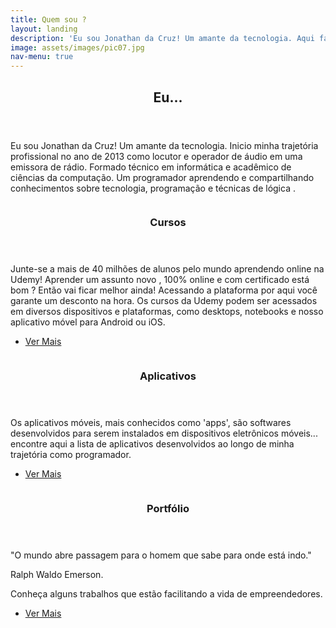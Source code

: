 ```yaml
---
title: Quem sou ?
layout: landing
description: 'Eu sou Jonathan da Cruz! Um amante da tecnologia. Aqui falamos sobre tecnologia, programação e o que mais for necessário!'
image: assets/images/pic07.jpg
nav-menu: true
---
```


<!-- Main -->
<div id="main">

<!-- One -->
<section id="one">
	<div class="inner">
		<header class="major">
			<h2>Eu...</h2>
		</header>
		<p>Eu sou Jonathan da Cruz! Um amante da tecnologia. Inicio minha trajetória profissional no ano de 2013 como locutor e operador de áudio em uma emissora de rádio. Formado técnico em informática e acadêmico de ciências da computação. Um programador aprendendo e compartilhando conhecimentos sobre tecnologia, programação e técnicas de lógica .</p>
	</div>
</section>

<!-- Two -->
<section id="two" class="spotlights">
	<section>
		<a href="generic.html" class="image">
			<img src="{% link assets/images/pic08.jpg %}" alt="" data-position="center center" />
		</a>
		<div class="content">
			<div class="inner">
				<header class="major">
					<h3>Cursos </h3>
				</header>
				<p>Junte-se a mais de 40 milhões de alunos pelo mundo aprendendo online na Udemy! Aprender um assunto novo , 100% online e com certificado está bom ? Então vai ficar melhor ainda! Acessando a plataforma por aqui você garante um desconto na hora. Os cursos da Udemy podem ser acessados em diversos dispositivos e plataformas, como desktops, notebooks e nosso aplicativo móvel para Android ou iOS.</p>
				<ul class="actions">
					<li><a href="https://www.udemy.com/user/jonathan-da-cruz/" class="button">Ver Mais</a></li>
				</ul>
			</div>
		</div>
	</section>
	<section>
		<a href="generic.html" class="image">
			<img src="{% link assets/images/pic09.jpg %}" alt="" data-position="top center" />
		</a>
		<div class="content">
			<div class="inner">
				<header class="major">
					<h3>Aplicativos</h3>
				</header>
				<p> Os aplicativos móveis, mais conhecidos como 'apps', são softwares  desenvolvidos para serem instalados em dispositivos eletrônicos móveis... encontre aqui a lista de aplicativos desenvolvidos ao longo de minha trajetória como programador.</p>
				<ul class="actions">
					<li><a href="generic.html" class="button">Ver Mais</a></li>
				</ul>
			</div>
		</div>
	</section>
	<section>
		<a href="generic.html" class="image">
			<img src="{% link assets/images/pic10.jpg %}" alt="" data-position="25% 25%" />
		</a>
		<div class="content">
			<div class="inner">
				<header class="major">
					<h3>Portfólio</h3>
				</header>
				<p> "O mundo abre passagem para o homem que sabe para onde está indo."
				   <p> Ralph Waldo Emerson.</p>	
			        </p>
			       <p> Conheça alguns trabalhos que estão facilitando a vida de empreendedores. </p>
				<ul class="actions">
					<li><a href="generic.html" class="button">Ver Mais</a></li>
				</ul>
			</div>
		</div>
	</section>
</section>

</div>
